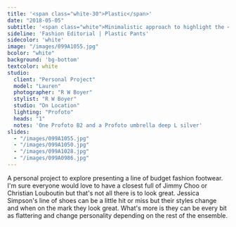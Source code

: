 ```yaml
---
title: '<span class="white-30">Plastic</span>'
date: "2018-05-05"
subtitle: '<span class="white">Minimalistic approach to highlight the <span class="fw7">plastic jeans</span></span>'
sideline: 'Fashion Editorial | Plastic Pants'
sidecolor: 'white'
image: "/images/099A1055.jpg"
bcolor: "white"
background: 'bg-bottom'
textcolor: white
studio:
  client: "Personal Project"
  model: "Lauren"
  photographer: "R W Boyer"
  stylist: "R W Boyer"
  studio: "On Location"
  lighting: "Profoto"
  heads: "1"
  notes: 'One Profoto B2 and a Profoto umbrella deep L silver'
slides:
  - "/images/099A1055.jpg"
  - "/images/099A1050.jpg"
  - "/images/099A1028.jpg"
  - "/images/099A0986.jpg"
---
```

A personal project to explore presenting a line of budget fashion footwear. I'm sure everyone would love to have a closest full of Jimmy Choo or Christian Louboutin but that's not all there is to look great. Jessica Simpson's line of shoes can be a little hit or miss but their styles change and when on the mark they look great. What's more is they can be every bit as flattering and change personality depending on the rest of the ensemble.


